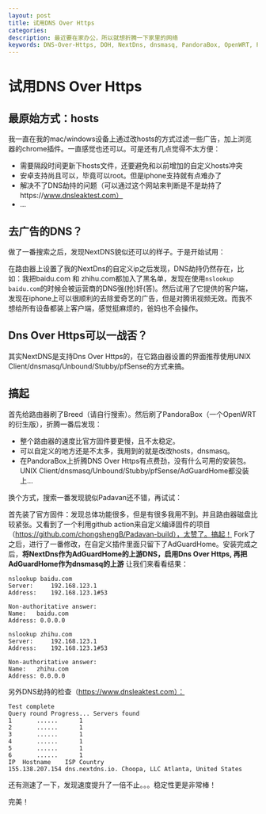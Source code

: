 ```yaml
---
layout: post
title: 试用DNS Over Https
categories: 
description: 最近要在家办公，所以就想折腾一下家里的网络
keywords: DNS-Over-Https, DOH, NextDns, dnsmasq, PandoraBox, OpenWRT, Padavan, AdGuardHome
---
```


# 试用DNS Over Https

## 最原始方式：hosts

我一直在我的mac/windows设备上通过改hosts的方式过滤一些广告，加上浏览器的chrome插件。一直感觉也还可以。可是还有几点觉得不太方便：

* 需要隔段时间更新下hosts文件，还要避免和以前增加的自定义hosts冲突
* 安卓支持尚且可以，毕竟可以root。但是iphone支持就有点难办了
* 解决不了DNS劫持的问题（可以通过这个网站来判断是不是劫持了https://www.dnsleaktest.com）
* ...

## 去广告的DNS？

做了一番搜索之后，发现NextDNS貌似还可以的样子。于是开始试用：

在路由器上设置了我的NextDns的自定义ip之后发现，DNS劫持仍然存在，比如：我把baidu.com 和 zhihu.com都加入了黑名单，发现在使用`nslookup baidu.com`的时候会被运营商的DNS强(抢)奸(答)。然后试用了它提供的客户端，发现在iphone上可以很顺利的去除爱奇艺的广告，但是对腾讯视频无效。而我不想给所有设备都装上客户端，感觉挺麻烦的，爸妈也不会操作。

## Dns Over Https可以一战否？

其实NextDNS是支持Dns Over Https的，在它路由器设置的界面推荐使用UNIX Client/dnsmasq/Unbound/Stubby/pfSense的方式来搞。

## 搞起

首先给路由器刷了Breed（请自行搜索）。然后刷了PandoraBox（一个OpenWRT的衍生版），折腾一番后发现：

* 整个路由器的速度比官方固件要更慢，且不太稳定。
* 可以自定义的地方还是不太多，我用到的就是改改hosts，dnsmasq。
* 在PandoraBox上折腾DNS Over Https有点费劲，没有什么可用的安装包。UNIX Client/dnsmasq/Unbound/Stubby/pfSense/AdGuardHome都没装上...

换个方式，搜索一番发现貌似Padavan还不错，再试试：

首先装了官方固件：发现总体功能很多，但是有很多我用不到。并且路由器磁盘比较紧张。又看到了一个利用github action来自定义编译固件的项目（https://github.com/chongshengB/Padavan-build），太赞了。搞起！
Fork了之后，进行了一番修改，在自定义插件里面只留下了AdGuardHome。安装完成之后，**将NextDns作为AdGuardHome的上游DNS，启用Dns Over Https, 再把AdGuardHome作为dnsmasq的上游**
让我们来看看结果：


```
nslookup baidu.com
Server:		192.168.123.1
Address:	192.168.123.1#53

Non-authoritative answer:
Name:	baidu.com
Address: 0.0.0.0

nslookup zhihu.com
Server:		192.168.123.1
Address:	192.168.123.1#53

Non-authoritative answer:
Name:	zhihu.com
Address: 0.0.0.0
```

另外DNS劫持的检查（https://www.dnsleaktest.com）：

```
Test complete
Query round	Progress...	Servers found
1		......		1
2		......		1
3		......		1
4		......		1
5		......		1
6		......		1
IP	Hostname	ISP	Country
155.138.207.154	dns.nextdns.io.	Choopa, LLC	Atlanta, United States 
```

还有测速了一下，发现速度提升了一倍不止。。。稳定性更是非常棒！


完美！